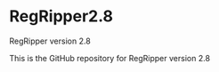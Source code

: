 RegRipper2.8
============

RegRipper version 2.8

This is the GitHub repository for RegRipper version 2.8
